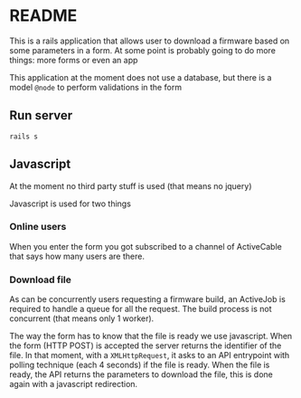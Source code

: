 # README

This is a rails application that allows user to download a firmware based on some parameters in a form. At some point is probably going to do more things: more forms or even an app

This application at the moment does not use a database, but there is a model `@node` to perform validations in the form

## Run server

    rails s

## Javascript

At the moment no third party stuff is used (that means no jquery)

Javascript is used for two things

### Online users

When you enter the form you got subscribed to a channel of ActiveCable that says how many users are there.

### Download file

As can be concurrently users requesting a firmware build, an ActiveJob is required to handle a queue for all the request. The build process is not concurrent (that means only 1 worker).

The way the form has to know that the file is ready we use javascript. When the form (HTTP POST) is accepted the server returns the identifier of the file. In that moment, with a `XMLHttpRequest`, it asks to an API entrypoint with polling technique (each 4 seconds) if the file is ready. When the file is ready, the API returns the parameters to download the file, this is done again with a javascript redirection.

